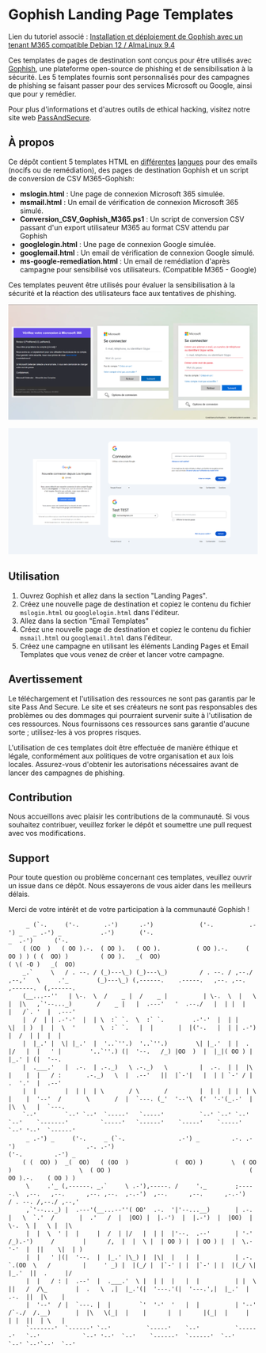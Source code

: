 # Gophish Landing Page Templates

Lien du tutoriel associé : [Installation et déploiement de Gophish avec un tenant M365 compatible Debian 12 / AlmaLinux 9.4](https://passandsecure.fr/deploiement_campagne_phishing_gophish_tenant_M365_sur_debian_alma)

Ces templates de pages de destination sont conçus pour être utilisés avec [Gophish](https://getgophish.com/), une plateforme open-source de phishing et de sensibilisation à la sécurité. Les 5 templates fournis sont personnalisés pour des campagnes de phishing se faisant passer pour des services Microsoft ou Google, ainsi que pour y remédier.

Pour plus d'informations et d'autres outils de ethical hacking, visitez notre site web [PassAndSecure](https://passandsecure.fr).

## À propos

Ce dépôt contient 5 templates HTML en [différentes](https://github.com/PassAndSecure/Template_Gophish/tree/main/M365-Campagne) [langues](https://github.com/PassAndSecure/Template_Gophish/tree/main/Google-Campagne) pour des emails (nocifs ou de remédiation), des pages de destination Gophish et un script de conversion de CSV M365-Gophish:

- **mslogin.html** : Une page de connexion Microsoft 365 simulée.
- **msmail.html** : Un email de vérification de connexion Microsoft 365 simulé.
- **Conversion_CSV_Gophish_M365.ps1** : Un script de conversion CSV passant d'un export utilisateur M365 au format CSV attendu par Gophish
- **googlelogin.html** : Une page de connexion Google simulée.
- **googlemail.html** : Un email de vérification de connexion Google simulé.
- **ms-google-remediation.html** : Un email de remédiation d'après campagne pour sensibilisé vos utilisateurs. (Compatible M365 - Google)

Ces templates peuvent être utilisés pour évaluer la sensibilisation à la sécurité et la réaction des utilisateurs face aux tentatives de phishing.

![Connexion M365](https://github.com/PassAndSecure/Template_Gophish/blob/main/Picture/Connexion_M365-1.png)

![Connexion Google](https://github.com/PassAndSecure/Template_Gophish/blob/main/Picture/Connexion_Google-1.png)

## Utilisation

1. Ouvrez Gophish et allez dans la section "Landing Pages".
2. Créez une nouvelle page de destination et copiez le contenu du fichier `mslogin.html` ou `googlelogin.html` dans l'éditeur.
3. Allez dans la section "Email Templates"
4. Créez une nouvelle page de destination et copiez le contenu du fichier `msmail.html` ou `googlemail.html` dans l'éditeur.
5. Créez une campagne en utilisant les éléments Landing Pages et Email Templates que vous venez de créer et lancer votre campagne.

## Avertissement

Le téléchargement et l'utilisation des ressources ne sont pas garantis par le site Pass And Secure. Le site et ses créateurs ne sont pas responsables des problèmes ou des dommages qui pourraient survenir suite à l'utilisation de ces ressources. Nous fournissons ces ressources sans garantie d'aucune sorte ; utilisez-les à vos propres risques.

L'utilisation de ces templates doit être effectuée de manière éthique et légale, conformément aux politiques de votre organisation et aux lois locales. Assurez-vous d'obtenir les autorisations nécessaires avant de lancer des campagnes de phishing.

## Contribution

Nous accueillons avec plaisir les contributions de la communauté. Si vous souhaitez contribuer, veuillez forker le dépôt et soumettre une pull request avec vos modifications.

## Support

Pour toute question ou problème concernant ces templates, veuillez ouvrir un issue dans ce dépôt. Nous essayerons de vous aider dans les meilleurs délais.

Merci de votre intérêt et de votre participation à la communauté Gophish !


         _ (`-.     ('-.       .-')      .-')             ('-.          .-') _   _ .-') _           .-')       ('-.                             _  .-')      ('-.                                          
        ( (OO  )   ( OO ).-.  ( OO ).   ( OO ).          ( OO ).-.     ( OO ) ) ( (  OO) )         ( OO ).   _(  OO)                           ( \( -O )   _(  OO)                                         
        _.`     \   / . --. / (_)---\_) (_)---\_)         / . --. / ,--./ ,--,'   \     .'_        (_)---\_) (,------.    .-----.   ,--. ,--.    ,------.  (,------.                                        
        (__...--''   | \-.  \  /    _ |  /    _ |          | \-.  \  |   \ |  |\   ,`'--..._)       /    _ |   |  .---'   '  .--./   |  | |  |    |   /`. '  |  .---'                                        
        |  /  | | .-'-'  |  | \  :` `.  \  :` `.        .-'-'  |  | |    \|  | )  |  |  \  '       \  :` `.   |  |       |  |('-.   |  | | .-')  |  /  | |  |  |                                            
        |  |_.' |  \| |_.'  |  '..`''.)  '..`''.)        \| |_.'  | |  .     |/   |  |   ' |        '..`''.) (|  '--.   /_) |OO  )  |  |_|( OO ) |  |_.' | (|  '--.                                         
        |  .___.'   |  .-.  | .-._)   \ .-._)   \         |  .-.  | |  |\    |    |  |   / :       .-._)   \  |  .--'   ||  |`-'|   |  | | `-' / |  .  '.'  |  .--'                                         
        |  |        |  | |  | \       / \       /         |  | |  | |  | \   |    |  '--'  /       \       /  |  `---. (_'  '--'\  ('  '-'(_.-'  |  |\  \   |  `---.                                        
        `--'        `--' `--'  `-----'   `-----'          `--' `--' `--'  `--'    `-------'         `-----'   `------'    `-----'    `-----'     `--' '--'  `------'                                        
         _ .-') _     ('-.     _ (`-.               .-') _         .-. .-')                    .-. .-')                                         ('-.         .-') _  
        ( (  OO) )  _(  OO)   ( (OO  )             (  OO) )        \  ( OO )                   \  ( OO )                                       ( OO ).-.    ( OO ) ) 
         \     .'_ (,------. _.`     \ .-'),-----. /     '._        ;-----.\  ,--.   ,--.      ,--. ,--.  ,-.-')  ,--.      ,--.      ,-.-')   / . --. /,--./ ,--,'  
         ,`'--..._) |  .---'(__...--''( OO'  .-.  '|'--...__)       | .-.  |   \  `.'  /       |  .'   /  |  |OO) |  |.-')  |  |.-')  |  |OO)  | \-.  \ |   \ |  |\  
         |  |  \  ' |  |     |  /  | |/   |  | |  |'--.  .--'       | '-' /_).-')     /        |      /,  |  |  \ |  | OO ) |  | OO ) |  |  \.-'-'  |  ||    \|  | ) 
         |  |   ' |(|  '--.  |  |_.' |\_) |  |\|  |   |  |          | .-. `.(OO  \   /         |     ' _) |  |(_/ |  |`-' | |  |`-' | |  |(_/ \| |_.'  ||  .     |/  
         |  |   / : |  .--'  |  .___.'  \ |  | |  |   |  |          | |  \  ||   /  /\_        |  .   \  ,|  |_.'(|  '---.'(|  '---.',|  |_.'  |  .-.  ||  |\    |   
         |  '--'  / |  `---. |  |        `'  '-'  '   |  |          | '--'  /`-./  /.__)       |  |\   \(_|  |    |      |  |      |(_|  |     |  | |  ||  | \   |   
         `-------'  `------' `--'          `-----'    `--'          `------'   `--'            `--' '--'  `--'    `------'  `------'  `--'     `--' `--'`--'  `--'         

